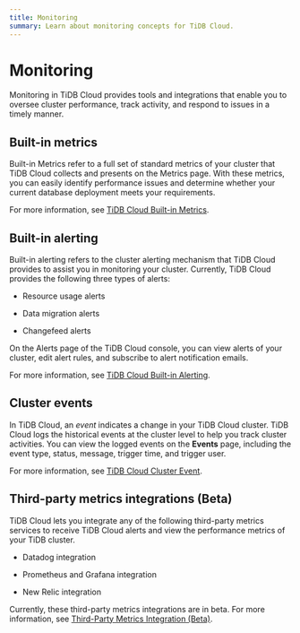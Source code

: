 ```yaml
---
title: Monitoring
summary: Learn about monitoring concepts for TiDB Cloud.
---
```


# Monitoring

Monitoring in TiDB Cloud provides tools and integrations that enable you to oversee cluster performance, track activity, and respond to issues in a timely manner.

## Built-in metrics

Built-in Metrics refer to a full set of standard metrics of your cluster that TiDB Cloud collects and presents on the Metrics page. With these metrics, you can easily identify performance issues and determine whether your current database deployment meets your requirements.

For more information, see [TiDB Cloud Built-in Metrics](/tidb-cloud/built-in-monitoring.md).

## Built-in alerting

Built-in alerting refers to the cluster alerting mechanism that TiDB Cloud provides to assist you in monitoring your cluster. Currently, TiDB Cloud provides the following three types of alerts:

- Resource usage alerts

- Data migration alerts

- Changefeed alerts

On the Alerts page of the TiDB Cloud console, you can view alerts of your cluster, edit alert rules, and subscribe to alert notification emails.

For more information, see [TiDB Cloud Built-in Alerting](/tidb-cloud/monitor-built-in-alerting.md).

## Cluster events

In TiDB Cloud, an *event* indicates a change in your TiDB Cloud cluster. TiDB Cloud logs the historical events at the cluster level to help you track cluster activities. You can view the logged events on the **Events** page, including the event type, status, message, trigger time, and trigger user.

For more information, see [TiDB Cloud Cluster Event](/tidb-cloud/tidb-cloud-events.md).

## Third-party metrics integrations (Beta)

TiDB Cloud lets you integrate any of the following third-party metrics services to receive TiDB Cloud alerts and view the performance metrics of your TiDB cluster.

- Datadog integration

- Prometheus and Grafana integration

- New Relic integration

Currently, these third-party metrics integrations are in beta.
For more information, see [Third-Party Metrics Integration (Beta)](/tidb-cloud/third-party-monitoring-integrations.md).